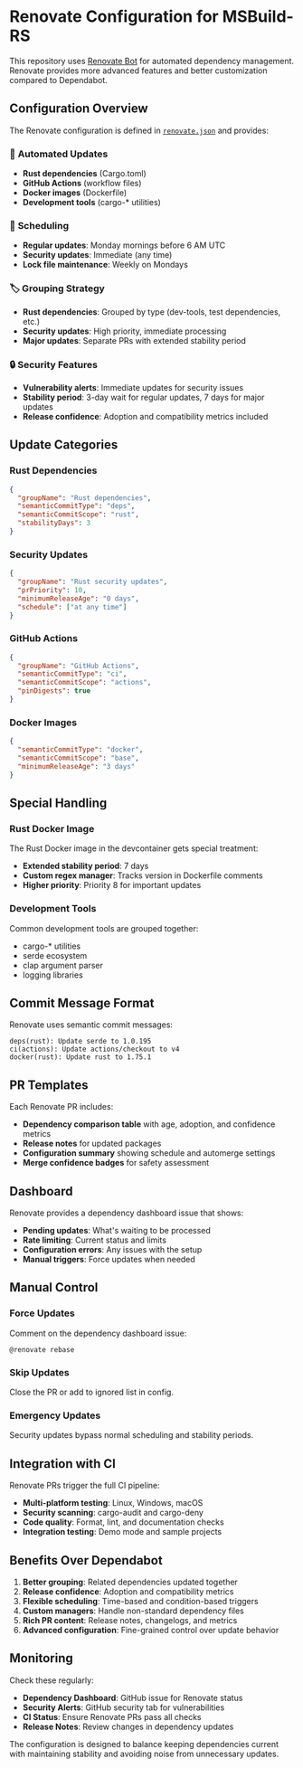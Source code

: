 # Renovate Configuration for MSBuild-RS

This repository uses [Renovate Bot](https://github.com/renovatebot/renovate) for automated dependency management. Renovate provides more advanced features and better customization compared to Dependabot.

## Configuration Overview

The Renovate configuration is defined in [`renovate.json`](./renovate.json) and provides:

### 🔄 **Automated Updates**
- **Rust dependencies** (Cargo.toml)
- **GitHub Actions** (workflow files)
- **Docker images** (Dockerfile)
- **Development tools** (cargo-* utilities)

### 📅 **Scheduling**
- **Regular updates**: Monday mornings before 6 AM UTC
- **Security updates**: Immediate (any time)
- **Lock file maintenance**: Weekly on Mondays

### 🏷️ **Grouping Strategy**
- **Rust dependencies**: Grouped by type (dev-tools, test dependencies, etc.)
- **Security updates**: High priority, immediate processing
- **Major updates**: Separate PRs with extended stability period

### 🔒 **Security Features**
- **Vulnerability alerts**: Immediate updates for security issues
- **Stability period**: 3-day wait for regular updates, 7 days for major updates
- **Release confidence**: Adoption and compatibility metrics included

## Update Categories

### Rust Dependencies
```json
{
  "groupName": "Rust dependencies",
  "semanticCommitType": "deps",
  "semanticCommitScope": "rust",
  "stabilityDays": 3
}
```

### Security Updates
```json
{
  "groupName": "Rust security updates",
  "prPriority": 10,
  "minimumReleaseAge": "0 days",
  "schedule": ["at any time"]
}
```

### GitHub Actions
```json
{
  "groupName": "GitHub Actions",
  "semanticCommitType": "ci",
  "semanticCommitScope": "actions",
  "pinDigests": true
}
```

### Docker Images
```json
{
  "semanticCommitType": "docker",
  "semanticCommitScope": "base",
  "minimumReleaseAge": "3 days"
}
```

## Special Handling

### Rust Docker Image
The Rust Docker image in the devcontainer gets special treatment:
- **Extended stability period**: 7 days
- **Custom regex manager**: Tracks version in Dockerfile comments
- **Higher priority**: Priority 8 for important updates

### Development Tools
Common development tools are grouped together:
- cargo-* utilities
- serde ecosystem
- clap argument parser
- logging libraries

## Commit Message Format

Renovate uses semantic commit messages:
```
deps(rust): Update serde to 1.0.195
ci(actions): Update actions/checkout to v4
docker(rust): Update rust to 1.75.1
```

## PR Templates

Each Renovate PR includes:
- **Dependency comparison table** with age, adoption, and confidence metrics
- **Release notes** for updated packages
- **Configuration summary** showing schedule and automerge settings
- **Merge confidence badges** for safety assessment

## Dashboard

Renovate provides a dependency dashboard issue that shows:
- **Pending updates**: What's waiting to be processed
- **Rate limiting**: Current status and limits
- **Configuration errors**: Any issues with the setup
- **Manual triggers**: Force updates when needed

## Manual Control

### Force Updates
Comment on the dependency dashboard issue:
```
@renovate rebase
```

### Skip Updates
Close the PR or add to ignored list in config.

### Emergency Updates
Security updates bypass normal scheduling and stability periods.

## Integration with CI

Renovate PRs trigger the full CI pipeline:
- **Multi-platform testing**: Linux, Windows, macOS
- **Security scanning**: cargo-audit and cargo-deny
- **Code quality**: Format, lint, and documentation checks
- **Integration testing**: Demo mode and sample projects

## Benefits Over Dependabot

1. **Better grouping**: Related dependencies updated together
2. **Release confidence**: Adoption and compatibility metrics
3. **Flexible scheduling**: Time-based and condition-based triggers
4. **Custom managers**: Handle non-standard dependency files
5. **Rich PR content**: Release notes, changelogs, and metrics
6. **Advanced configuration**: Fine-grained control over update behavior

## Monitoring

Check these regularly:
- **Dependency Dashboard**: GitHub issue for Renovate status
- **Security Alerts**: GitHub security tab for vulnerabilities
- **CI Status**: Ensure Renovate PRs pass all checks
- **Release Notes**: Review changes in dependency updates

The configuration is designed to balance keeping dependencies current with maintaining stability and avoiding noise from unnecessary updates.

